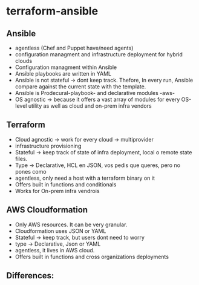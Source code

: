 # terraform-ansible
## Ansible
- agentless (Chef and Puppet have/need agents)
- configuration managment and infrastructure deployment for hybrid clouds
- Configuration managment within Ansible
- Ansible playbooks are written in YAML
- Ansible is not stateful -> dont keep track. Thefore, In every run, Ansible compare against the current state with the template.
- Ansible is Prodecural-playbook- and declarative modules -aws-
- OS agnostic -> because it offers a vast array of modules for every OS-level utility as well as cloud and on-prem infra vendors

## Terraform
- Cloud agnostic -> work for every cloud -> multiprovider
- infrastructure provisioning
- Stateful -> keep track of state of infra deployment, local o remote state files.
- Type -> Declarative, HCL en JSON, vos pedis que queres, pero no pones como
- agentless, only need a host with a terraform binary on it
- Offers built in functions and conditionals
- Works for On-prem infra vendrois

## AWS Cloudformation
- Only AWS resources. It can be very granular.
- Cloudformation uses JSON or YAML
- Stateful -> keep track, but users dont need to worry
- type -> Declarative, Json or YAML
- agentless, it lives in AWS cloud.
- Offers built in functions and cross organizations deployments


## Differences:


